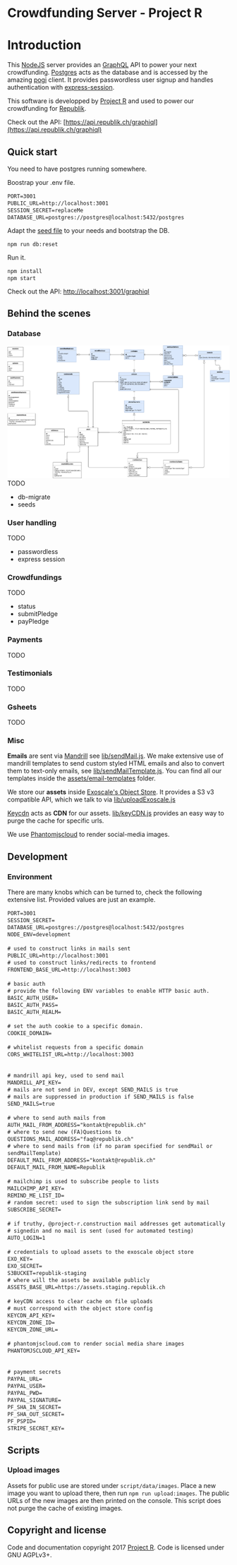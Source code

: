 # Crowdfunding Server - Project R

# Introduction
This [NodeJS](https://nodejs.org) server provides an [GraphQL](http://graphql.org) API to power your next crowdfunding. [Postgres](https://www.postgresql.org/) acts as the database and is accessed by the amazing [pogi](https://github.com/holdfenytolvaj/pogi) client. It provides passwordless user signup and handles authentication with [express-session](https://github.com/expressjs/session).

This software is developped by [Project R](https://project-r.construction) and used to power our crowdfunding for [Republik](https://www.republik.ch).

Check out the API: [https://api.republik.ch/graphiql](https://api.republik.ch/graphiql)


## Quick start
You need to have postgres running somewhere.

Boostrap your .env file.
```
PORT=3001
PUBLIC_URL=http://localhost:3001
SESSION_SECRET=replaceMe
DATABASE_URL=postgres://postgres@localhost:5432/postgres
```

Adapt the [seed file](seeds/republik.js) to your needs and bootstrap the DB.
```
npm run db:reset
```

Run it.
```
npm install
npm start
```
Check out the API: [http://localhost:3001/graphiql](http://localhost:3001/graphiql)


## Behind the scenes

### Database
![Database ERM showing all entities and their relations.](docs/CF-ERM.png "ERM")
TODO
- db-migrate
- seeds

### User handling
TODO
- passwordless
- express session

### Crowdfundings
TODO
- status
- submitPledge
- payPledge

### Payments
TODO

### Testimonials
TODO

### Gsheets
TODO

### Misc
**Emails** are sent via [Mandrill](https://mandrillapp.com) see [lib/sendMail.js](lib/sendMail.js). We make extensive use of mandrill templates to send custom styled HTML emails and also to convert them to text-only emails, see [lib/sendMailTemplate.js](lib/sendMailTemplate.js). You can find all our templates inside the [assets/email-templates](assets/email-templates) folder.

We store our **assets** inside [Exoscale's Object Store](https://www.exoscale.ch/object-storage/). It provides a S3 v3 compatible API, which we talk to via [lib/uploadExoscale.js](lib/uploadExoscale.js)

[Keycdn](https://www.keycdn.com) acts as **CDN** for our assets. [lib/keyCDN.js](lib/keyCDN.js) provides an easy way to purge the cache for specific urls.

We use [Phantomjscloud](https://phantomjscloud.com/) to render social-media images.


## Development

### Environment
There are many knobs which can be turned to, check the following extensive list. Provided values are just an example.
```
PORT=3001
SESSION_SECRET=
DATABASE_URL=postgres://postgres@localhost:5432/postgres
NODE_ENV=development

# used to construct links in mails sent
PUBLIC_URL=http://localhost:3001
# used to construct links/redirects to frontend
FRONTEND_BASE_URL=http://localhost:3003

# basic auth
# provide the following ENV variables to enable HTTP basic auth.
BASIC_AUTH_USER=
BASIC_AUTH_PASS=
BASIC_AUTH_REALM=

# set the auth cookie to a specific domain.
COOKIE_DOMAIN=

# whitelist requests from a specific domain
CORS_WHITELIST_URL=http://localhost:3003


# mandrill api key, used to send mail
MANDRILL_API_KEY=
# mails are not send in DEV, except SEND_MAILS is true
# mails are suppressed in production if SEND_MAILS is false
SEND_MAILS=true

# where to send auth mails from
AUTH_MAIL_FROM_ADDRESS="kontakt@republik.ch"
# where to send new (FA)Questions to
QUESTIONS_MAIL_ADDRESS="faq@republik.ch"
# where to send mails from (if no param specified for sendMail or sendMailTemplate)
DEFAULT_MAIL_FROM_ADDRESS="kontakt@republik.ch"
DEFAULT_MAIL_FROM_NAME=Republik

# mailchimp is used to subscribe people to lists
MAILCHIMP_API_KEY=
REMIND_ME_LIST_ID=
# random secret: used to sign the subscription link send by mail
SUBSCRIBE_SECRET=

# if truthy, @project-r.construction mail addresses get automatically
# signedin and no mail is sent (used for automated testing)
AUTO_LOGIN=1

# credentials to upload assets to the exoscale object store
EXO_KEY=
EXO_SECRET=
S3BUCKET=republik-staging
# where will the assets be available publicly
ASSETS_BASE_URL=https://assets.staging.republik.ch

# keyCDN access to clear cache on file uploads
# must correspond with the object store config
KEYCDN_API_KEY=
KEYCDN_ZONE_ID=
KEYCDN_ZONE_URL=

# phantomjscloud.com to render social media share images
PHANTOMJSCLOUD_API_KEY=


# payment secrets
PAYPAL_URL=
PAYPAL_USER=
PAYPAL_PWD=
PAYPAL_SIGNATURE=
PF_SHA_IN_SECRET=
PF_SHA_OUT_SECRET=
PF_PSPID=
STRIPE_SECRET_KEY=
```

## Scripts
### Upload images
Assets for public use are stored under `script/data/images`. Place a new image you want to upload there, then run `npm run upload:images`. The public URLs of the new images are then printed on the console. This script does not purge the cache of existing images.

## Copyright and license
Code and documentation copyright 2017 [Project R](https://project-r.construction).
Code is licensed under GNU AGPLv3+.

